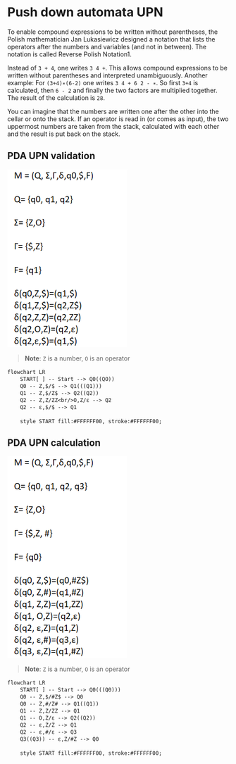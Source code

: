 # Push down automata UPN
To enable compound expressions to be written without parentheses, the Polish mathematician Jan Lukasiewicz designed a notation that lists the operators after the numbers and variables (and not in between). The notation is called Reverse Polish Notation1.

Instead of `3 + 4`, one writes `3 4 +`. This allows compound expressions to be written without parentheses and interpreted unambiguously. Another example: For `(3+4)∗(6-2)` one writes `3 4 + 6 2 - ∗`. So first `3+4` is calculated, then `6 - 2` and finally the two factors are multiplied together. The result of the
calculation is `28`.

You can imagine that the numbers are written one after the other into the cellar or onto the stack. If an operator is read in (or comes as input), the two uppermost numbers are taken from the stack, calculated with each other and the result is put back on the stack.

## PDA UPN validation
![img.png](img.png)
> **Note**: `Z` is a number, `O` is an operator

```mermaid
flowchart LR
    START[ ] -- Start --> Q0((QO))
    Q0 -- Z,$/$ --> Q1(((Q1)))
    Q1 -- Z,$/Z$ --> Q2((Q2))
    Q2 -- Z,Z/ZZ<br/>O,Z/ε --> Q2
    Q2 -- ε,$/$ --> Q1

    style START fill:#FFFFFF00, stroke:#FFFFFF00;  
```


## PDA UPN calculation
![img_1.png](img_1.png)
> **Note**: `Z` is a number, `O` is an operator

```mermaid
flowchart LR
    START[ ] -- Start --> Q0(((Q0)))
    Q0 -- Z,$/#Z$ --> Q0
    Q0 -- Z,#/Z# --> Q1((Q1))
    Q1 -- Z,Z/ZZ --> Q1
    Q1 -- O,Z/ε --> Q2((Q2))
    Q2 -- ε,Z/Z --> Q1
    Q2 -- ε,#/ε --> Q3
    Q3((Q3)) -- ε,Z/#Z --> Q0

    style START fill:#FFFFFF00, stroke:#FFFFFF00;  
```
